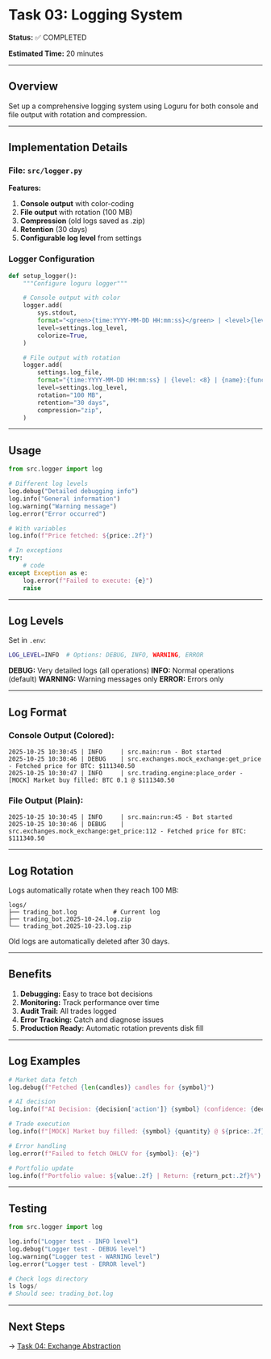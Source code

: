 # Task 03: Logging System

**Status:** ✅ COMPLETED

**Estimated Time:** 20 minutes

---

## Overview

Set up a comprehensive logging system using Loguru for both console and file output with rotation and compression.

---

## Implementation Details

### File: `src/logger.py`

**Features:**
1. **Console output** with color-coding
2. **File output** with rotation (100 MB)
3. **Compression** (old logs saved as .zip)
4. **Retention** (30 days)
5. **Configurable log level** from settings

### Logger Configuration

```python
def setup_logger():
    """Configure loguru logger"""

    # Console output with color
    logger.add(
        sys.stdout,
        format="<green>{time:YYYY-MM-DD HH:mm:ss}</green> | <level>{level: <8}</level> | <cyan>{name}</cyan>:<cyan>{function}</cyan> - <level>{message}</level>",
        level=settings.log_level,
        colorize=True,
    )

    # File output with rotation
    logger.add(
        settings.log_file,
        format="{time:YYYY-MM-DD HH:mm:ss} | {level: <8} | {name}:{function}:{line} - {message}",
        level=settings.log_level,
        rotation="100 MB",
        retention="30 days",
        compression="zip",
    )
```

---

## Usage

```python
from src.logger import log

# Different log levels
log.debug("Detailed debugging info")
log.info("General information")
log.warning("Warning message")
log.error("Error occurred")

# With variables
log.info(f"Price fetched: ${price:.2f}")

# In exceptions
try:
    # code
except Exception as e:
    log.error(f"Failed to execute: {e}")
    raise
```

---

## Log Levels

Set in `.env`:

```bash
LOG_LEVEL=INFO  # Options: DEBUG, INFO, WARNING, ERROR
```

**DEBUG:** Very detailed logs (all operations)
**INFO:** Normal operations (default)
**WARNING:** Warning messages only
**ERROR:** Errors only

---

## Log Format

### Console Output (Colored):
```
2025-10-25 10:30:45 | INFO     | src.main:run - Bot started
2025-10-25 10:30:46 | DEBUG    | src.exchanges.mock_exchange:get_price - Fetched price for BTC: $111340.50
2025-10-25 10:30:47 | INFO     | src.trading.engine:place_order - [MOCK] Market buy filled: BTC 0.1 @ $111340.50
```

### File Output (Plain):
```
2025-10-25 10:30:45 | INFO     | src.main:run:45 - Bot started
2025-10-25 10:30:46 | DEBUG    | src.exchanges.mock_exchange:get_price:112 - Fetched price for BTC: $111340.50
```

---

## Log Rotation

Logs automatically rotate when they reach 100 MB:
```
logs/
├── trading_bot.log          # Current log
├── trading_bot.2025-10-24.log.zip
└── trading_bot.2025-10-23.log.zip
```

Old logs are automatically deleted after 30 days.

---

## Benefits

1. **Debugging:** Easy to trace bot decisions
2. **Monitoring:** Track performance over time
3. **Audit Trail:** All trades logged
4. **Error Tracking:** Catch and diagnose issues
5. **Production Ready:** Automatic rotation prevents disk fill

---

## Log Examples

```python
# Market data fetch
log.debug(f"Fetched {len(candles)} candles for {symbol}")

# AI decision
log.info(f"AI Decision: {decision['action']} {symbol} (confidence: {decision['confidence']:.2f})")

# Trade execution
log.info(f"[MOCK] Market buy filled: {symbol} {quantity} @ ${price:.2f}")

# Error handling
log.error(f"Failed to fetch OHLCV for {symbol}: {e}")

# Portfolio update
log.info(f"Portfolio value: ${value:.2f} | Return: {return_pct:.2f}%")
```

---

## Testing

```python
from src.logger import log

log.info("Logger test - INFO level")
log.debug("Logger test - DEBUG level")
log.warning("Logger test - WARNING level")
log.error("Logger test - ERROR level")

# Check logs directory
ls logs/
# Should see: trading_bot.log
```

---

## Next Steps

→ [Task 04: Exchange Abstraction](04_exchange_abstraction.md)

